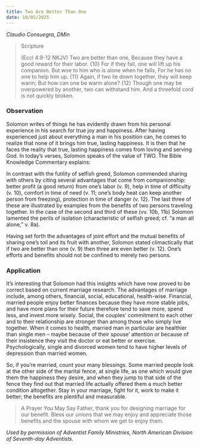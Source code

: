 ```yaml
---
title: Two Are Better Than One
date: 10/05/2025
---
```


_Claudio Consuegra, DMin_

> <p>Scripture</p>
> (Eccl 4:9-12 NKJV) Two are better than one, Because they have a good reward for their labor. {10} For if they fall, one will lift up his companion. But woe to him who is alone when he falls, For he has no one to help him up. {11} Again, if two lie down together, they will keep warm; But how can one be warm alone? {12} Though one may be overpowered by another, two can withstand him. And a threefold cord is not quickly broken.

### Observation

Solomon writes of things he has evidently drawn from his personal experience in his search for true joy and happiness. After having experienced just about everything a man in his position can, he comes to realize that none of it brings him true, lasting happiness. It is then that he faces the reality that true, lasting happiness comes from loving and serving God. In today’s verses, Solomon speaks of the value of TWO. The Bible Knowledge Commentary explains: 

In contrast with the futility of selfish greed, Solomon commended sharing with others by citing several advantages that come from companionship: better profit (a good return) from one’s labor (v. 9), help in time of difficulty (v. 10), comfort in time of need (v. 11; one’s body heat can keep another person from freezing), protection in time of danger (v. 12). The last three of these are illustrated by examples from the benefits of two persons traveling together. In the case of the second and third of these (vv. 10b, 11b) Solomon lamented the perils of isolation (characteristic of selfish greed; cf. “a man all alone,” v. 8a).

Having set forth the advantages of joint effort and the mutual benefits of sharing one’s toil and its fruit with another, Solomon stated climactically that if two are better than one (v. 9) then three are even better (v. 12). One’s efforts and benefits should not be confined to merely two persons.

### Application

It’s interesting that Solomon had this insights which have now proved to be correct based on current marriage research. The advantages of marriage include, among others, financial, social, educational, health-wise. Financial, married people enjoy better finances because they have more stable jobs, and have more plans for their future therefore tend to save more, spend less, and invest more wisely. Social, the couples’ commitment to each other and to their relationship are stronger than among those who simply live together. When it comes to health, married man in particular are healthier than single men – maybe because of their spouse’ attention or because of their insistence they visit the doctor or eat better or exercise. Psychologically, single and divorced women tend to have higher levels of depression than married women.

So, if you’re married, count your many blessings. Some married people look at the other side of the marital fence, at single life, as one which would give them the happiness they desire, and when they jump to that side of the fence they find out that married life actually offered them a much better condition altogether. Stay in your marriage, fight for it, work to make it better; the benefits are plentiful and measurable.

> <callout>A Prayer You May Say</callout>
> Father, thank you for designing marriage for our benefit. Bless our unions that we may enjoy and appreciate those benefits and the spouse with whom we get to enjoy them.

_Used by permission of Adventist Family Ministries, North American Division of Seventh-day Adventists._